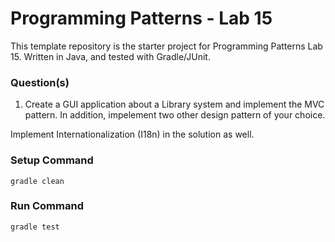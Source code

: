 # Programming Patterns - Lab 15

This template repository is the starter project for Programming Patterns Lab 15. Written in Java, and tested with Gradle/JUnit.

### Question(s)

1. Create a GUI application about a Library system and implement the MVC pattern. In addition, impelement two other design pattern of your choice.

Implement Internationalization (I18n) in the solution as well.

### Setup Command

`gradle clean`

### Run Command

`gradle test`
